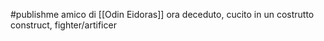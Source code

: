 #publishme 
amico di [[Odin Eidoras]] ora deceduto, cucito in un costrutto
construct, fighter/artificer